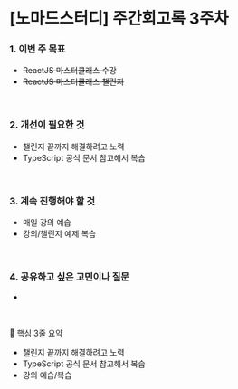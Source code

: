 # [노마드스터디] 주간회고록 3주차

### 1. 이번 주 목표

- ~~ReactJS 마스터클래스 수강~~
- ~~ReactJS 마스터클래스 챌린지~~

<br>

### 2. 개선이 필요한 것

- 챌린지 끝까지 해결하려고 노력
- TypeScript 공식 문서 참고해서 복습

<br>

### 3. 계속 진행해야 할 것

- 매일 강의 예습
- 강의/챌린지 예제 복습

<br>

### 4. 공유하고 싶은 고민이나 질문

-

<br>

🤖 핵심 3줄 요약

- 챌린지 끝까지 해결하려고 노력
- TypeScript 공식 문서 참고해서 복습
- 강의 예습/복습
